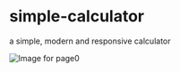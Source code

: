# simple-calculator
a simple, modern and responsive calculator

![Image for page0](https://raw.githubusercontent.com/moaj257/simple-calculator/master/assets/img/page_0.png)
